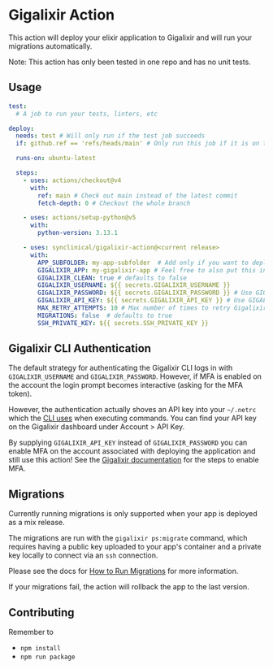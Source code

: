 # Gigalixir Action

This action will deploy your elixir application to Gigalixir and will run your migrations automatically.

Note: This action has only been tested in one repo and has no unit tests.

## Usage

```yaml
test:
  # A job to run your tests, linters, etc

deploy:
  needs: test # Will only run if the test job succeeds
  if: github.ref == 'refs/heads/main' # Only run this job if it is on the main branch

  runs-on: ubuntu-latest

  steps:
    - uses: actions/checkout@v4
      with:
        ref: main # Check out main instead of the latest commit
        fetch-depth: 0 # Checkout the whole branch

    - uses: actions/setup-python@v5
      with:
        python-version: 3.13.1

    - uses: synclinical/gigalixir-action@<current release>
      with:
        APP_SUBFOLDER: my-app-subfolder  # Add only if you want to deploy an app that is not at the root of your repository
        GIGALIXIR_APP: my-gigalixir-app # Feel free to also put this in your secrets
        GIGALIXIR_CLEAN: true # defaults to false
        GIGALIXIR_USERNAME: ${{ secrets.GIGALIXIR_USERNAME }}
        GIGALIXIR_PASSWORD: ${{ secrets.GIGALIXIR_PASSWORD }} # Use GIGALIXIR_PASSWORD or GIGALIXIR_API_KEY
        GIGALIXIR_API_KEY: ${{ secrets.GIGALIXIR_API_KEY }} # Use GIGALIXIR_PASSWORD or GIGALIXIR_API_KEY
        MAX_RETRY_ATTEMPTS: 10 # Max number of times to retry Gigalixir API calls. Retries happen every 10 seconds. The default is 60t 
        MIGRATIONS: false  # defaults to true
        SSH_PRIVATE_KEY: ${{ secrets.SSH_PRIVATE_KEY }}
```

## Gigalixir CLI Authentication

The default strategy for authenticating the Gigalixir CLI logs in with `GIGALIXIR_USERNAME` and `GIGALIXIR_PASSWORD`. However, if MFA is enabled on the account the login prompt becomes interactive (asking for the MFA token).

However, the authentication actually shoves an API key into your `~/.netrc` which the [CLI uses](https://gigalixir.readthedocs.io/en/latest/cli.html?highlight=netrc#authentication) when executing commands. You can find your API key on the Gigalixir dashboard under Account > API Key.

By supplying `GIGALIXIR_API_KEY` instead of `GIGALIXIR_PASSWORD` you can enable MFA on the account associated with deploying the application and still use this action! See the [Gigalixir documentation](https://gigalixir.readthedocs.io/en/latest/account.html?highlight=api%20key#how-to-use-multi-factor-authentication) for the steps to enable MFA.

## Migrations

Currently running migrations is only supported when your app is deployed as a mix release.

The migrations are run with the `gigalixir ps:migrate` command, which requires having a public key uploaded to your app's container and a private key locally to connect via an `ssh` connection.

Please see the docs for [How to Run Migrations](https://gigalixir.readthedocs.io/en/latest/main.html#migrations) for more information.

If your migrations fail, the action will rollback the app to the last version.

## Contributing

Remember to

- `npm install`
- `npm run package`
